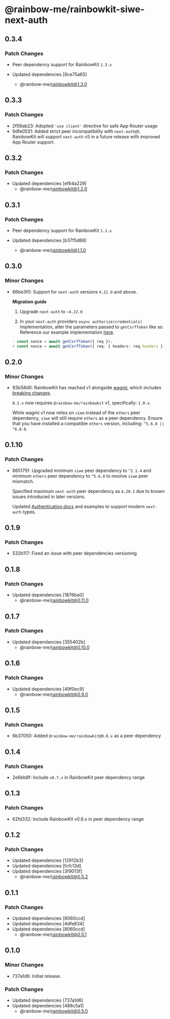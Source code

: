 # @rainbow-me/rainbowkit-siwe-next-auth

## 0.3.4

### Patch Changes

- Peer dependency support for RainbowKit `1.3.x`

- Updated dependencies [9ce75a65]
  - @rainbow-me/rainbowkit@1.3.0

## 0.3.3

### Patch Changes

- 2f56ab23: Adopted `'use client'` directive for safe App Router usage
- 9dfe0531: Added strict peer incompatibility with `next-auth@5`. RainbowKit will support `next-auth` v5 in a future release with improved App Router support.

## 0.3.2

### Patch Changes

- Updated dependencies [ef64a229]
  - @rainbow-me/rainbowkit@1.2.0

## 0.3.1

### Patch Changes

- Peer dependency support for RainbowKit `1.1.x`

- Updated dependencies [b37f5d68]
  - @rainbow-me/rainbowkit@1.1.0

## 0.3.0

### Minor Changes

- 86be3f0: Support for `next-auth` versions `4.21.0` and above.

  **Migration guide**

  1. Upgrade `next-auth` to `~4.22.0`

  2. In your `next-auth` providers `async authorize(credentials)` implementation, alter the parameters passed to `getCsrfToken` like so. Reference our example implementation [here](https://github.com/rainbow-me/rainbowkit/tree/main/examples/with-next-siwe-next-auth).

  ```ts
  - const nonce = await getCsrfToken({ req });
  + const nonce = await getCsrfToken({ req: { headers: req.headers } });
  ```

## 0.2.0

### Minor Changes

- 93b58d0: RainbowKit has reached v1 alongside [wagmi](https://wagmi.sh), which includes [breaking changes](https://wagmi.sh/react/migration-guide#1xx-breaking-changes).

  `0.2.x` now requires `@rainbow-me/rainbowkit` v1, specifically: `1.0.x`.

  While wagmi v1 now relies on `viem` instead of the `ethers` peer dependency, `siwe` will still require `ethers` as a peer dependency. Ensure that you have installed a compatible `ethers` version, including: `^5.6.8 || ^6.0.8`.

## 0.1.10

### Patch Changes

- 865175f: Upgraded minimum `siwe` peer dependency to `^2.1.4` and minimum `ethers` peer dependency to `^5.6.8` to resolve `siwe` peer mismatch.

  Specified maximum `next-auth` peer dependency as `4.20.1` due to known issues introduced in later versions.

  Updated [Authentication docs](https://www.rainbowkit.com/docs/authentication) and examples to support modern `next-auth` types.

## 0.1.9

### Patch Changes

- 532b117: Fixed an issue with peer dependencies versioning

## 0.1.8

### Patch Changes

- Updated dependencies [1876ba0]
  - @rainbow-me/rainbowkit@0.11.0

## 0.1.7

### Patch Changes

- Updated dependencies [355402b]
  - @rainbow-me/rainbowkit@0.10.0

## 0.1.6

### Patch Changes

- Updated dependencies [49f0ec9]
  - @rainbow-me/rainbowkit@0.9.0

## 0.1.5

### Patch Changes

- 6b37050: Added `@rainbow-me/rainbowkit@0.8.x` as a peer dependency

## 0.1.4

### Patch Changes

- 2e6bb8f: Include `v0.7.x` in RainbowKit peer dependency range

## 0.1.3

### Patch Changes

- 62fd332: Include RainbowKit v0.6.x in peer dependency range

## 0.1.2

### Patch Changes

- Updated dependencies [12912b3]
- Updated dependencies [fcfc13d]
- Updated dependencies [3f9013f]
  - @rainbow-me/rainbowkit@0.5.2

## 0.1.1

### Patch Changes

- Updated dependencies [8060ccd]
- Updated dependencies [4dfe834]
- Updated dependencies [8060ccd]
  - @rainbow-me/rainbowkit@0.5.1

## 0.1.0

### Minor Changes

- 737a1d6: Initial release.

### Patch Changes

- Updated dependencies [737a1d6]
- Updated dependencies [488c5a1]
  - @rainbow-me/rainbowkit@0.5.0
